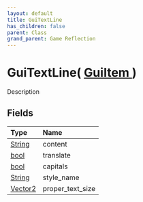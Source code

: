 ```yaml
---
layout: default
title: GuiTextLine
has_children: false
parent: Class
grand_parent: Game Reflection
---
```

# GuiTextLine( [ GuiItem ](/riftbreaker-wiki/docs/game-reflection/classes/gui_item/) )
Description 

## Fields

| Type | Name |
|:----------|:--------------|
| [String](/riftbreaker-wiki/docs/game-reflection/components/string/) | content |
| [bool](/riftbreaker-wiki/docs/game-reflection/components/bool/) | translate |
| [bool](/riftbreaker-wiki/docs/game-reflection/components/bool/) | capitals |
| [String](/riftbreaker-wiki/docs/game-reflection/components/string/) | style_name |
| [Vector2](/riftbreaker-wiki/docs/game-reflection/classes/vector2/) | proper_text_size |

